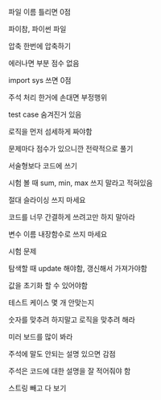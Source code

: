 파일 이름 틀리면 0점



파이참, 파이썬 파일

압축 한번에 압축하기

에러나면 부분 점수 없음

import sys 쓰면 0점

주석 처리 한거에 손대면 부정행위

test case 숨겨진거 있음

로직을 먼저 섬세하게 짜야함



문제마다 점수가 있으니깐 전략적으로 풀기

서술형보다 코드에 쓰기



시험 볼 때 sum, min, max 쓰지 말라고 적혀있음

절대 슬라이싱 쓰지 마세요

코드를 너무 간결하게 쓰려고만 하지 말아라

변수 이름 내장함수로 쓰지 마세요



시험 문제

탐색할 때 update 해야함, 갱신해서 가져가야함

값을 초기화 할 수 있어야함



테스트 케이스 몇 개 안맞는지

숫자를 맞추려 하지말고 로직을 맞추려 해라

미러 보드를 많이 봐라

주석에 말도 안되는 설명 있으면 감점

주석은 코드에 대한 설명을 잘 적어줘야 함



스트링 빼고 다 보기



